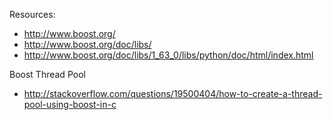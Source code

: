

Resources:
* http://www.boost.org/
* http://www.boost.org/doc/libs/
* http://www.boost.org/doc/libs/1_63_0/libs/python/doc/html/index.html

Boost Thread Pool
* http://stackoverflow.com/questions/19500404/how-to-create-a-thread-pool-using-boost-in-c
